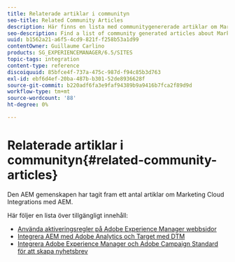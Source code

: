```yaml
---
title: Relaterade artiklar i communityn
seo-title: Related Community Articles
description: Här finns en lista med communitygenererade artiklar om Marketing Cloud-integrering med AEM.
seo-description: Find a list of community generated articles about Marketing Cloud integrations with AEM.
uuid: b1562a21-a6f5-4cd9-821f-f258b53a1d99
contentOwner: Guillaume Carlino
products: SG_EXPERIENCEMANAGER/6.5/SITES
topic-tags: integration
content-type: reference
discoiquuid: 85bfce4f-737a-475c-987d-f94c85b3d763
exl-id: ebf6d4ef-20ba-487b-b301-52de8936628f
source-git-commit: b220adf6fa3e9faf94389b9a9416b7fca2f89d9d
workflow-type: tm+mt
source-wordcount: '88'
ht-degree: 0%

---
```


# Relaterade artiklar i communityn{#related-community-articles}

Den AEM gemenskapen har tagit fram ett antal artiklar om Marketing Cloud Integrations med AEM.

Här följer en lista över tillgängligt innehåll:

* [Använda aktiveringsregler på Adobe Experience Manager webbsidor](https://helpx.adobe.com/experience-manager/using/dtm.html)
* [Integrera AEM med Adobe Analytics och Target med DTM](https://helpx.adobe.com/experience-manager/using/integrate-digital-marketing-solutions.html)
* [Integrera Adobe Experience Manager och Adobe Campaign Standard för att skapa nyhetsbrev](https://helpx.adobe.com/experience-manager/using/aem_campaign.html)
